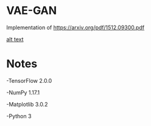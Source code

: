 # VAE-GAN

Implementation of https://arxiv.org/pdf/1512.09300.pdf

[alt text](https://github.com/samuel500/Deep-Learning-Implementations/raw/master/VAE-GAN/VAEGAN_20_epochs.png)


# Notes

-TensorFlow 2.0.0

-NumPy 1.17.1

-Matplotlib 3.0.2

-Python 3

